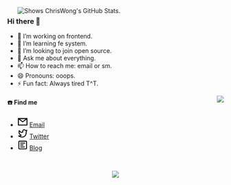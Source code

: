 
<a href="https://github.com/pulls?q=author%3Acwanii66">
  <picture>
    <source media="(prefers-color-scheme: dark)" srcset="https://github-stats.liuli.lol/api?username=cwanii66&theme=vue-dark&show_icons=true&include_all_commits=true&count_private=true">
    <img alt="Shows ChrisWong's GitHub Stats." align="right" width="480px" src="https://github-stats.liuli.lol/api?username=cwanii66&theme=vue&show_icons=true&include_all_commits=true&count_private=true">
  </picture>
</a>

### Hi there 👋

<!--
**cwanii66/cwanii66** is a ✨ _special_ ✨ repository because its `README.md` (this file) appears on your GitHub profile.

Here are some ideas to get you started:
-->
- 🔭 I’m working on frontend.
- 🌱 I’m learning fe system.
- 👯 I’m looking to join open source.
- 💬 Ask me about everything.
- 📫 How to reach me: email or sm.
- 😄 Pronouns: ooops.
- ⚡ Fun fact: Always tired T^T.


<a href="https://github.com/cwanii66">
  <img align="right" src="https://metrics.lecoq.io/cwanii66?template=classic&base.activity=0&base.community=0&base.repositories=0&base.metadata=0&isocalendar=1&base=header%2C%20activity%2C%20community%2C%20repositories%2C%20metadata&base.indepth=false&base.hireable=false&isocalendar=false&isocalendar.duration=full-year&config.timezone=Asia%2FShanghai">
</a>


#### ☎️ Find me

- <img src="./pics/mail.svg"> [Email](mailto:hi@wh18710455626@gmail.com)
- <img src="./pics/twitter.svg"> [Twitter](https://twitter.com/cwanii66)
- <img src="./pics/article.svg"> [Blog](https://cwanii66.netlify.app/)


<p>&nbsp;&nbsp;</p>
<div align="center"><img src="https://cdn.jsdelivr.net/gh/sun0225SUN/sun0225SUN/contribution-snake/github-contribution-grid-snake.svg" /></div>
